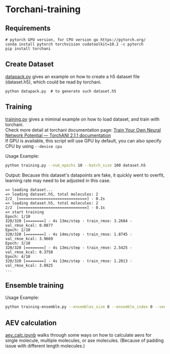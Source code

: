 # Torchani-training

## Requirements
```
# pytorch GPU version, for CPU version go https://pytorch.org/
conda install pytorch torchvision cudatoolkit=10.2 -c pytorch
pip install torchani
```

## Create Dataset
[datapack.py](https://github.com/yueyericardo/torchani_training/blob/master/datapack.py) gives an example on how to create a h5 dataset file (dataset.h5), which could be read by torchani.
```
python datapack.py  # to generate such dataset.h5
```

## Training
[training.py](https://github.com/yueyericardo/torchani_training/blob/master/training.py) gives a miminal example on how to load dataset, and train with torchani.  
Check more detail at torchani documentation page: [Train Your Own Neural Network Potential — TorchANI 2.1.1 documentation](https://aiqm.github.io/torchani/examples/nnp_training.html)  
If GPU is available, this script will use GPU by default, you can also specify CPU by using `--device cpu`

Usage Example:
```bash
python training.py --num_epochs 10 --batch_size 100 dataset.h5
```
Output: Because this dataset's datapoints are fake, it quickly went to overfit, learning rate may need to be adjusted in this case.
```
=> loading dataset...
=> loading dataset.h5, total molecules: 2
2/2  [==============================] - 0.2s
=> loading dataset.h5, total molecules: 2
2/2  [==============================] - 0.1s
=> start training
Epoch: 1/10
320/320 [========] - 4s 13ms/step - train_rmse: 3.2684 - val_rmse_kcal: 0.0877
Epoch: 2/10
320/320 [========] - 4s 14ms/step - train_rmse: 1.8745 - val_rmse_kcal: 3.9669
Epoch: 3/10
320/320 [========] - 4s 13ms/step - train_rmse: 2.5425 - val_rmse_kcal: 0.3750
Epoch: 4/10
320/320 [========] - 4s 13ms/step - train_rmse: 1.2013 - val_rmse_kcal: 3.0925
...
```

## Ensemble training
Usage Example:
```bash
python training-ensemble.py --ensembles_size 8 --ensemble_index 0 --seed 12345 dataset.h5
```

## AEV calculation
[aev_calc.ipynb](https://github.com/yueyericardo/torchani_training/blob/master/aev_calc.ipynb)
walks through some ways on how to calculate aevs for single molecule, multiple molecules, or ase molecules. (Because of padding issue with different length molecules.)
